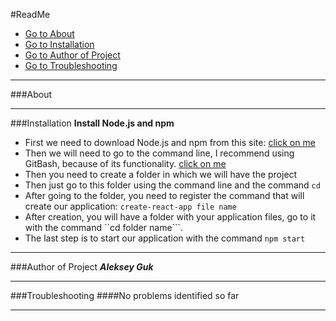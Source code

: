 #ReadMe
* [Go to About](#About)
* [Go to Installation](#Installation)
* [Go to Author of Project](#Author_of_Project)
* [Go to Troubleshooting](#Troubleshooting)
***
<a id="About"></a>
###About

***
<a id="Installation"></a>
###Installation
__Install Node.js and npm__
- First we need to download Node.js and npm from this site:
[click on me](https://nodejs.org/ru/) 
- Then we will need to go to the command line, I recommend using GitBash, because of its functionality. [click on me](https://git-scm.com/downloads)
- Then you need to create a folder in which we will have the project
- Then just go to this folder using the command line and the command ```cd```
- After going to the folder, you need to register the command that will create our application: ```create-react-app file name```
- After creation, you will have a folder with your application files, go to it with the command ``cd folder name```.
- The last step is to start our application with the command ```npm start```

***
<a id="Author_of_Project"></a>
###Author of Project
___Aleksey Guk___
***
<a id="Troubleshooting"></a>
###Troubleshooting
####No problems identified so far
***
